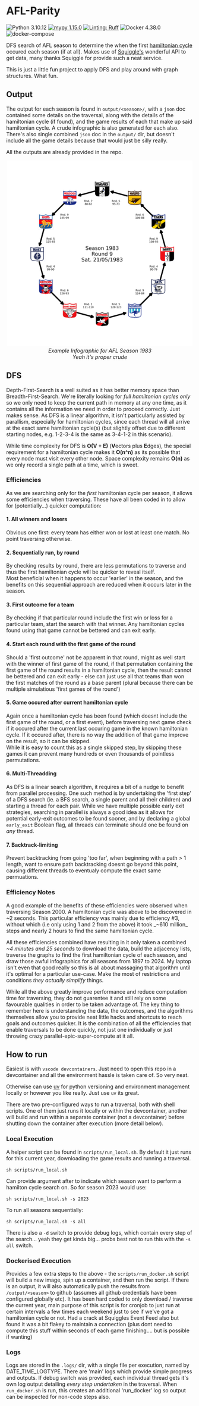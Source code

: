 # AFL-Parity

![Python 3.10.12](https://img.shields.io/badge/Python-3.10.12-4B8BBE)
[![mypy 1.15.0](https://www.mypy-lang.org/static/mypy_badge.svg)](https://mypy-lang.org/)
[![Linting: Ruff](https://img.shields.io/endpoint?url=https://raw.githubusercontent.com/charliermarsh/ruff/main/assets/badge/v2.json)](https://github.com/astral-sh/ruff) 
![Docker 4.38.0](https://img.shields.io/badge/Docker-4.38.0-0db7ed)
![docker-compose](https://img.shields.io/badge/dockercompose-2.32.4-0db7ed)

DFS search of AFL season to determine the when the first [hamiltonian cycle](https://en.wikipedia.org/wiki/Hamiltonian_path) occured each season (if at all).
Makes use of [Squiggle's](https://api.squiggle.com.au/#section_bots) wonderful API to get data, many thanks Squiggle for provide such a neat service.  

This is just a little fun project to apply DFS and play around with graph structures. What fun.

## Output

The output for each season is found in `output/<season>/`, with a `json` doc contained some details on the traversal, along with the details of the hamiltonian cycle (if found), and the game results of each that make up said hamiltonian cycle. A crude infographic is also generated for each also.  
There's also single combined `json` doc in the `output/` dir, but doesn't include all the game details because that would just be silly really.  

All the outputs are already provided in the repo.  

<div align="center">
<img alt="hamiltonian cycle for 1983" src="./output/1983/hamiltonian_cycle_infographic_1983.png" width="500" height="500">  
<br>
<em>Example Infographic for AFL Season 1983</em><br>
<em>Yeah it's proper crude</em>
</div>

## DFS

Depth-First-Search is a well suited as it has better memory space than Breadth-First-Search. We're literally looking for _full hamiltonian cycles only_ so we only need to keep the current path in memory at any one time, as it contains all the information we need in order to proceed correctly. Just makes sense.  As DFS is a linear algorithm, it isn't particularly assisted by parallism, especially for hamiltonian cycles, since each thread will all arrive at the exact same hamiltonian cycle(s) (but slightly offset due to different starting nodes, e.g. 1-2-3-4 is the same as 3-4-1-2 in this scenario).  

While time complexity for DFS is **O(V + E)** (**V**ectors plus **E**dges), the special requirement for a hamiltonian cycle makes it **O(n^n)** as its possible that every node must visit every other node. Space complexity remains **O(n)** as we only record a single path at a time, which is sweet.  

### Efficiencies

As we are searching only for the _first_ hamiltonian cycle per season, it allows some efficiencies when traversing. These have all been coded in to allow for (potentially...) quicker computation:

#### 1. All winners and losers  
Obvious one first: every team has either won or lost at least one match. No point traversing otherwise.


  
#### 2. Sequentially run, by round  
By checking results by round, there are less permutations to traverse and thus the first hamiltonian cycle will be quicker to reveal itself.  
Most beneficial when it happens to occur 'earlier' in the season, and the benefits on this sequential approach are reduced when it occurs later in the season.

  
  
#### 3. First outcome for a team  
By checking if that particular round include the first win or loss for a particular team, start the search with that winner. Any hamiltonian cycles found using that game cannot be bettered and can exit early.


  
#### 4. Start each round with the first game of the round  
Should a 'first outcome' not be apparent in that round, might as well start with the winner of first game of the round, if that permutation containing the first game of the round results in a hamiltonian cycle, then the result cannot be bettered and can exit early - else can just use all that teams than won the first matches of the round as a base parent (plural because there can be multiple simulatious 'first games of the round')


  
#### 5. Game occured after current hamiltonian cycle  
Again once a hamiltonian cycle has been found (which doesnt include the first game of the round, or a first event), before traversing next game check if it occured after the current last occuring game in the known hamiltonian cycle. If it occured after, there is no way the addition of that game improve on the result, so it can be skipped.  
While it is easy to count this as a single skipped step, by skipping these games it can prevent many hundreds or even thousands of pointless permutations.


  
#### 6. Multi-Threadding  
As DFS is a linear search algorithm, it requires a bit of a nudge to benefit from parallel processing. One such method is by undertaking the 'first step' of a DFS search (ie. a BFS search, a single parent and all their children) and starting a thread for each pair. While we have multiple possible early exit strategies, searching in parallel is always a good idea as it allows for potential early-exit outcomes to be found sooner, and by declaring a global `early_exit` Boolean flag, all threads can terminate should one be found on _any_ thread.  


  
#### 7. Backtrack-limiting  
Prevent backtracking from going 'too far', when beginning with a path > 1 length, want to ensure path backtracking doesnt go beyond this point, causing different threads to eventualy compute the exact same permuations.  


  
### Efficiency Notes

A good example of the benefits of these efficiencies were observed when traversing Season 2000. A hamiltonian cycle was above to be discovered in ~2 seconds. This particular efficiency was mainly due to efficiency #3, without which (i.e only using 1 and 2 from the above) it took _~610 million_ steps and nearly 2 hours to find the same hamiltonian cycle.

All these efficiencies combined have resulting in it only taken a combined _~4 minutes and 25 seconds_ to download the data, build the adjacency lists, traverse the graphs to find the first hamiltonian cycle of each season, and draw those awful infographics for all seasons from 1897 to 2024. My laptop isn't even that good really so this is all about massaging that algorithm until it's optimal for a particular use-case. Make the most of restrictions and conditions _they actually simplify_ things.

While all the above greatly improve performance and reduce computation time for traversing, they do not guarentee it and still rely on some favourable qualities in order to be taken advantage of. The key thing to remember here is understanding the data, the outcomes, and the algorithms themselves allow you to provide neat little hacks and shortcuts to reach goals and outcomes quicker. It is the combination of all the efficiencies that enable traversals to be done quickly, not just one individually or just throwing crazy parallel-epic-super-compute at it all.

## How to run

Easiest is with `vscode devcontainers`. Just need to open this repo in a devcontainer and all the environment hassle is taken care of. So very neat.  

Otherwise can use [uv](https://github.com/astral-sh/uv) for python versioning and environment management locally or however you like really. Just use `uv` its great.  

There are two pre-configured ways to run a traversal, both with shell scripts. One of them just runs it locally or within the devcontainer, another will build and run within a separate container (not a devcontainer) before shutting down the container after execution (more detail below).

### Local Execution

A helper script can be found in `scripts/run_local.sh`. By default it just runs for this current year, downloading the game results and running a traversal.

```
sh scripts/run_local.sh
```

Can provide argument after to indicate which season want to perform a hamilton cycle search on. So for season 2023 would use:
```
sh scripts/run_local.sh -s 2023
```

To run all seasons sequentially:
```
sh scripts/run_local.sh -s all
```

There is also a `-d` switch to provide debug logs, which contain every step of the search... yeah they get kinda big... probs best not to run this with the `-s all` switch.

### Dockerised Execution

Provides a few extra steps to the above - the `scripts/run_docker.sh` script will build a new image, spin up a container, and then run the script. If there is an output, it will also automatically push the results from `/output/<season>` to github (assumes all github credentials have been configured globally etc). It has been hard coded to only download / traverse the current year, main purpose of this script is for cronjob to just run at certain intervals a few times each weekend just to see if we've got a hamiltonian cycle or not. Had a crack at Squiggles Event Feed also but found it was a bit flakey to maintain a connection (plus dont need to compute this stuff within seconds of each game finishing.... but is possible if wanting)

### Logs

Logs are stored in the `.logs/` dir, with a single file per execution, named by DATE_TIME_LOGTYPE. There are 'main' logs which provide simple progress and outputs. If debug switch was provided, each individual thread gets it's own log output detailing _every step undertaken_ in the traversal. When `run_docker.sh` is run, this creates an additional 'run_docker' log so output can be inspected for non-code steps also.  
